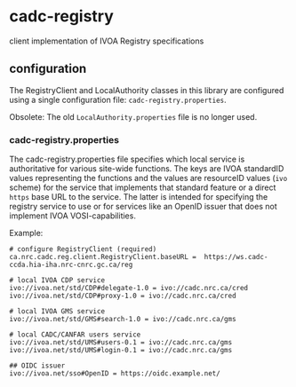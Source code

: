 # cadc-registry
client implementation of IVOA Registry specifications

## configuration

The RegistryClient and LocalAuthority classes in this library are configured
using a single configuration file: `cadc-registry.properties`.

Obsolete: The old `LocalAuthority.properties` file is no longer used.

### cadc-registry.properties
The cadc-registry.properties file specifies which local service is authoritative for various site-wide functions. The keys are IVOA standardID values representing the functions and the values are resourceID values (`ivo` scheme) for the service that implements that standard feature or a direct `https` 
base URL to the service. The latter is intended for specifying the registry service to use or for
services like an OpenID issuer that does not implement IVOA VOSI-capabilities.

Example:
```
# configure RegistryClient (required)
ca.nrc.cadc.reg.client.RegistryClient.baseURL =  https://ws.cadc-ccda.hia-iha.nrc-cnrc.gc.ca/reg

# local IVOA CDP service
ivo://ivoa.net/std/CDP#delegate-1.0 = ivo://cadc.nrc.ca/cred
ivo://ivoa.net/std/CDP#proxy-1.0 = ivo://cadc.nrc.ca/cred

# local IVOA GMS service
ivo://ivoa.net/std/GMS#search-1.0 = ivo://cadc.nrc.ca/gms

# local CADC/CANFAR users service
ivo://ivoa.net/std/UMS#users-0.1 = ivo://cadc.nrc.ca/gms    
ivo://ivoa.net/std/UMS#login-0.1 = ivo://cadc.nrc.ca/gms           

## OIDC issuer
ivo://ivoa.net/sso#OpenID = https://oidc.example.net/
```
